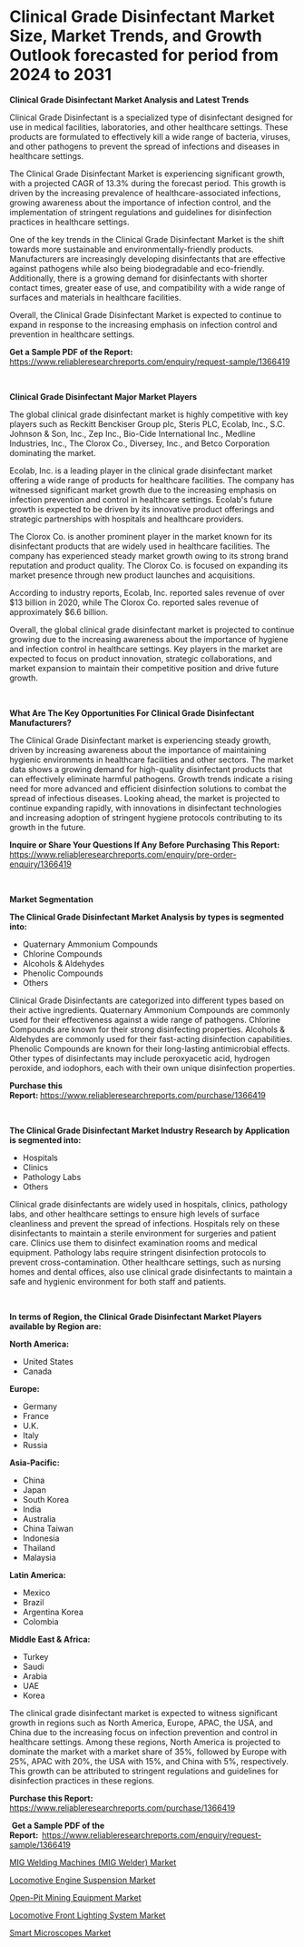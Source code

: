 <p><h1>Clinical Grade Disinfectant Market Size, Market Trends, and Growth Outlook forecasted for period from 2024 to 2031</h1></p><p><strong>Clinical Grade Disinfectant Market Analysis and Latest Trends</strong></p>
<p><p>Clinical Grade Disinfectant is a specialized type of disinfectant designed for use in medical facilities, laboratories, and other healthcare settings. These products are formulated to effectively kill a wide range of bacteria, viruses, and other pathogens to prevent the spread of infections and diseases in healthcare settings.</p><p>The Clinical Grade Disinfectant Market is experiencing significant growth, with a projected CAGR of 13.3% during the forecast period. This growth is driven by the increasing prevalence of healthcare-associated infections, growing awareness about the importance of infection control, and the implementation of stringent regulations and guidelines for disinfection practices in healthcare settings.</p><p>One of the key trends in the Clinical Grade Disinfectant Market is the shift towards more sustainable and environmentally-friendly products. Manufacturers are increasingly developing disinfectants that are effective against pathogens while also being biodegradable and eco-friendly. Additionally, there is a growing demand for disinfectants with shorter contact times, greater ease of use, and compatibility with a wide range of surfaces and materials in healthcare facilities.</p><p>Overall, the Clinical Grade Disinfectant Market is expected to continue to expand in response to the increasing emphasis on infection control and prevention in healthcare settings.</p></p>
<p><strong>Get a Sample PDF of the Report:&nbsp;</strong> <a href="https://www.reliableresearchreports.com/enquiry/request-sample/1366419">https://www.reliableresearchreports.com/enquiry/request-sample/1366419</a></p>
<p>&nbsp;</p>
<p><strong>Clinical Grade Disinfectant Major Market Players</strong></p>
<p><p>The global clinical grade disinfectant market is highly competitive with key players such as Reckitt Benckiser Group plc, Steris PLC, Ecolab, Inc., S.C. Johnson & Son, Inc., Zep Inc., Bio-Cide International Inc., Medline Industries, Inc., The Clorox Co., Diversey, Inc., and Betco Corporation dominating the market.</p><p>Ecolab, Inc. is a leading player in the clinical grade disinfectant market offering a wide range of products for healthcare facilities. The company has witnessed significant market growth due to the increasing emphasis on infection prevention and control in healthcare settings. Ecolab's future growth is expected to be driven by its innovative product offerings and strategic partnerships with hospitals and healthcare providers.</p><p>The Clorox Co. is another prominent player in the market known for its disinfectant products that are widely used in healthcare facilities. The company has experienced steady market growth owing to its strong brand reputation and product quality. The Clorox Co. is focused on expanding its market presence through new product launches and acquisitions.</p><p>According to industry reports, Ecolab, Inc. reported sales revenue of over $13 billion in 2020, while The Clorox Co. reported sales revenue of approximately $6.6 billion.</p><p>Overall, the global clinical grade disinfectant market is projected to continue growing due to the increasing awareness about the importance of hygiene and infection control in healthcare settings. Key players in the market are expected to focus on product innovation, strategic collaborations, and market expansion to maintain their competitive position and drive future growth.</p></p>
<p>&nbsp;</p>
<p><strong>What Are The Key Opportunities For Clinical Grade Disinfectant Manufacturers?</strong></p>
<p><p>The Clinical Grade Disinfectant market is experiencing steady growth, driven by increasing awareness about the importance of maintaining hygienic environments in healthcare facilities and other sectors. The market data shows a growing demand for high-quality disinfectant products that can effectively eliminate harmful pathogens. Growth trends indicate a rising need for more advanced and efficient disinfection solutions to combat the spread of infectious diseases. Looking ahead, the market is projected to continue expanding rapidly, with innovations in disinfectant technologies and increasing adoption of stringent hygiene protocols contributing to its growth in the future.</p></p>
<p><strong>Inquire or Share Your Questions If Any Before Purchasing This Report:</strong> <a href="https://www.reliableresearchreports.com/enquiry/pre-order-enquiry/1366419">https://www.reliableresearchreports.com/enquiry/pre-order-enquiry/1366419</a></p>
<p>&nbsp;</p>
<p><strong>Market Segmentation</strong></p>
<p><strong>The Clinical Grade Disinfectant Market Analysis by types is segmented into:</strong></p>
<p><ul><li>Quaternary Ammonium Compounds</li><li>Chlorine Compounds</li><li>Alcohols & Aldehydes</li><li>Phenolic Compounds</li><li>Others</li></ul></p>
<p><p>Clinical Grade Disinfectants are categorized into different types based on their active ingredients. Quaternary Ammonium Compounds are commonly used for their effectiveness against a wide range of pathogens. Chlorine Compounds are known for their strong disinfecting properties. Alcohols & Aldehydes are commonly used for their fast-acting disinfection capabilities. Phenolic Compounds are known for their long-lasting antimicrobial effects. Other types of disinfectants may include peroxyacetic acid, hydrogen peroxide, and iodophors, each with their own unique disinfection properties.</p></p>
<p><strong>Purchase this Report:&nbsp;</strong><a href="https://www.reliableresearchreports.com/purchase/1366419">https://www.reliableresearchreports.com/purchase/1366419</a></p>
<p>&nbsp;</p>
<p><strong>The Clinical Grade Disinfectant Market Industry Research by Application is segmented into:</strong></p>
<p><ul><li>Hospitals</li><li>Clinics</li><li>Pathology Labs</li><li>Others</li></ul></p>
<p><p>Clinical grade disinfectants are widely used in hospitals, clinics, pathology labs, and other healthcare settings to ensure high levels of surface cleanliness and prevent the spread of infections. Hospitals rely on these disinfectants to maintain a sterile environment for surgeries and patient care. Clinics use them to disinfect examination rooms and medical equipment. Pathology labs require stringent disinfection protocols to prevent cross-contamination. Other healthcare settings, such as nursing homes and dental offices, also use clinical grade disinfectants to maintain a safe and hygienic environment for both staff and patients.</p></p>
<p>&nbsp;</p>
<p><strong>In terms of Region, the Clinical Grade Disinfectant Market Players available by Region are:</strong></p>
<p>
    <p> <strong> North America: </strong>
        <ul>
            <li>United States</li>
            <li>Canada</li>
        </ul>
        </p> 
    <p> <strong> Europe: </strong>
        <ul>
            <li>Germany</li>
            <li>France</li>
            <li>U.K.</li>
            <li>Italy</li>
            <li>Russia</li>
        </ul>
        </p> 
    <p> <strong> Asia-Pacific: </strong>
        <ul>
            <li>China</li>
            <li>Japan</li>
            <li>South Korea</li>
            <li>India</li>
            <li>Australia</li>
            <li>China Taiwan</li>
            <li>Indonesia</li>
            <li>Thailand</li>
            <li>Malaysia</li>
        </ul>
        </p> 
    <p> <strong> Latin America: </strong>
        <ul>
            <li>Mexico</li>
            <li>Brazil</li>
            <li>Argentina Korea</li>
            <li>Colombia</li>
        </ul>
        </p> 
    <p> <strong> Middle East & Africa: </strong>
        <ul>
            <li>Turkey</li>
            <li>Saudi</li>
            <li>Arabia</li>
            <li>UAE</li>
            <li>Korea</li>
        </ul>
    </p>
    </p>
<p><p>The clinical grade disinfectant market is expected to witness significant growth in regions such as North America, Europe, APAC, the USA, and China due to the increasing focus on infection prevention and control in healthcare settings. Among these regions, North America is projected to dominate the market with a market share of 35%, followed by Europe with 25%, APAC with 20%, the USA with 15%, and China with 5%, respectively. This growth can be attributed to stringent regulations and guidelines for disinfection practices in these regions.</p></p>
<p><strong>Purchase this Report: </strong><a href="https://www.reliableresearchreports.com/purchase/1366419">https://www.reliableresearchreports.com/purchase/1366419</a></p>
<p>&nbsp;<strong>Get a Sample PDF of the Report:&nbsp;&nbsp;</strong><a href="https://www.reliableresearchreports.com/enquiry/request-sample/1366419">https://www.reliableresearchreports.com/enquiry/request-sample/1366419</a></p>
<p><strong></strong></p>
<p><p><a href="https://medium.com/@leliajewess/mig-welding-machines-mig-welder-market-analysis-its-cagr-market-segmentation-and-global-a116213bdb26">MIG Welding Machines (MIG Welder) Market</a></p><p><a href="https://medium.com/@vincentalvarez1980/locomotive-engine-suspension-market-analysis-its-cagr-market-segmentation-and-global-industry-cfb908eeacde">Locomotive Engine Suspension Market</a></p><p><a href="https://medium.com/@patriciaday39/decoding-open-pit-mining-equipment-market-metrics-market-share-trends-and-growth-patterns-579dcda114e4">Open-Pit Mining Equipment Market</a></p><p><a href="https://medium.com/@vincentalvarez1980/locomotive-front-lighting-system-market-comprehensive-assessment-by-type-application-and-4ac6d9b071dc">Locomotive Front Lighting System Market</a></p><p><a href="https://medium.com/@patriciaday39/smart-microscopes-market-size-cagr-trends-2024-2030-502f42661814">Smart Microscopes Market</a></p></p>